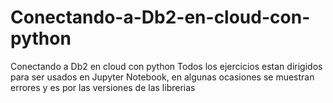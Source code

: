 # Conectando-a-Db2-en-cloud-con-python
Conectando a Db2 en cloud con python
Todos los ejercicios estan dirigidos para ser usados en Jupyter Notebook, en algunas ocasiones se muestran errores y es por las versiones de las librerias 

